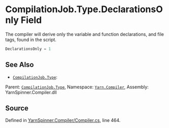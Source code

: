 # CompilationJob.Type.DeclarationsOnly Field
The compiler will derive only the variable and
function declarations, and file tags, found in the
script.

```csharp
DeclarationsOnly = 1
```



## See Also
* [`CompilationJob.Type`](/api/csharp/yarn.compiler/compilationjob.type.md): 
<div class="class-metadata">

Parent: [`CompilationJob.Type`](/api/csharp/yarn.compiler/compilationjob.type.md), Namespace: [`Yarn.Compiler`](/api/csharp/yarn.compiler/README.md), Assembly: YarnSpinner.Compiler.dll
</div>

## Source
Defined in [YarnSpinner.Compiler/Compiler.cs](https://github.com/YarnSpinnerTool/YarnSpinner//blob/develop/YarnSpinner.Compiler/Compiler.cs#L464), line 464.

